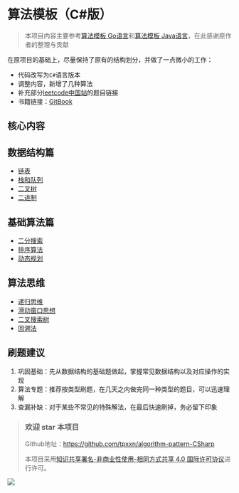 # 算法模板（C#版）

> 本项目内容主要参考[算法模板 Go语言](https://github.com/greyireland/algorithm-pattern)和[算法模板 Java语言](https://github.com/chienmy/algorithm-pattern-java)，在此感谢原作者的整理与贡献

在原项目的基础上，尽量保持了原有的结构划分，并做了一点微小的工作：

- 代码改写为`C#`语言版本
- 调整内容，新增了几种算法
- 补充部分[leetcode中国站](https://leetcode.cn/)的题目链接
- 书籍链接：[GitBook](https://algorithm-pattern.gitbook.io/algorithm-pattern-csharp/)

## 核心内容

## 数据结构篇

- [链表](data_structure/linked_list.md)
- [栈和队列](data_structure/stack_queue.md)
- [二叉树](data_structure/binary_tree.md)
- [二进制](data_structure/binary_op.md)

## 基础算法篇

- [二分搜索](basic_algorithm/binary_search.md)
- [排序算法](basic_algorithm/sort.md)
- [动态规划](basic_algorithm/dp.md)

## 算法思维

- [递归思维](advanced_algorithm/recursion.md)
- [滑动窗口思想](advanced_algorithm/slide_window.md)
- [二叉搜索树](advanced_algorithm/binary_search_tree.md)
- [回溯法](advanced_algorithm/backtrack.md)

## 刷题建议

1. 巩固基础：先从数据结构的基础题做起，掌握常见数据结构以及对应操作的实现
2. 算法专题：推荐按类型刷题，在几天之内做完同一种类型的题目，可以迅速理解
3. 查漏补缺：对于某些不常见的特殊解法，在最后快速刷掉，务必留下印象

> ### 欢迎 star 本项目
>
> Github地址：https://github.com/tpxxn/algorithm-pattern-CSharp
>
> 本项目采用<a rel="license" href="http://creativecommons.org/licenses/by-nc-sa/4.0/">知识共享署名-非商业性使用-相同方式共享 4.0 国际许可协议</a>进行许可。

<img src="https://licensebuttons.net/l/by-nc-sa/4.0/88x31.png" align="left"/>